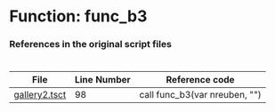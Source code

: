 # Function: func_b3 
### References in the original script files

#

| File | Line Number | Reference code |
| --- | --- | --- |
| [gallery2.tsct](../../../out/gallery2.tsct#L98) | 98 | call func_b3(var nreuben, "") |
